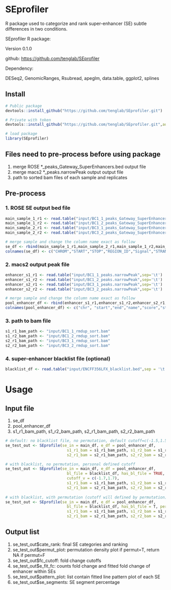 # SEprofiler
R package used to categorize and rank super-enhancer (SE) subtle differences in two conditions.

SEprofiler R package:

Version 0.1.0

github: https://github.com/tenglab/SEprofiler

Dependency:

DESeq2, GenomicRanges, Rsubread, apeglm, data.table, ggplot2, splines

## Install
```R
# Public package
devtools::install_github("https://github.com/tenglab/SEprofiler.git")

# Private with token
devtools::install_github("https://github.com/tenglab/SEprofiler.git",auth_toke="abc")

# load package
library(SEprofiler)
```

## Files need to pre-process before using package                                                               
1. merge ROSE *_peaks_Gateway_SuperEnhancers.bed output file                                                 
2. merge macs2 *_peaks.narrowPeak output output file                                                         
3. path to sorted bam files of each sample and replicates                                                                     

## Pre-process
### 1. ROSE SE output bed file
```R
main_sample_1_r1 <- read.table("input/BC1_1_peaks_Gateway_SuperEnhancers.bed",sep='\t', header =F)
main_sample_1_r2 <- read.table("input/BC1_2_peaks_Gateway_SuperEnhancers.bed",sep='\t', header =F)
main_sample_2_r1 <- read.table("input/BC3_1_peaks_Gateway_SuperEnhancers.bed",sep='\t', header =F)
main_sample_2_r2 <- read.table("input/BC3_2_peaks_Gateway_SuperEnhancers.bed",sep='\t', header =F)

# merge sample and change the column name exact as follow
se_df <- rbind(main_sample_1_r1,main_sample_2_r1,main_sample_1_r2,main_sample_2_r2)
colnames(se_df) <- c("CHROM","START","STOP","REGION_ID","Signal","STRAND")
```

### 2. macs2 output peak file
```R
enhancer_s1_r1 <- read.table("input/BC1_1_peaks.narrowPeak",sep='\t')
enhancer_s1_r2 <- read.table("input/BC1_2_peaks.narrowPeak",sep='\t')
enhancer_s2_r1 <- read.table("input/BC3_1_peaks.narrowPeak",sep='\t')
enhancer_s2_r2 <- read.table("input/BC3_2_peaks.narrowPeak",sep='\t')

# merge sample and change the column name exact as follow
pool_enhancer_df <- rbind(enhancer_s1_r1,enhancer_s1_r2,enhancer_s2_r1,enhancer_s2_r2)
colnames(pool_enhancer_df) <- c("chr", "start","end","name","score","strand", "signalValue","pValue","qValue","peak")
```

### 3. path to bam file
```R
s1_r1_bam_path <- "input/BC1_1_rmdup_sort.bam"
s1_r2_bam_path <- "input/BC1_2_rmdup_sort.bam"
s2_r1_bam_path <- "input/BC3_1_rmdup_sort.bam"
s2_r2_bam_path <- "input/BC3_2_rmdup_sort.bam"
```

### 4. super-enhancer blacklist file (optional)
```R
blacklist_df <- read.table("input/ENCFF356LFX_blacklist.bed",sep = '\t')
```

# Usage
## Input file                                                                                                 
 1. se_df                                                                                                     
 2. pool_enhancer_df                                                                                          
 3. s1_r1_bam_path, s1_r2_bam_path, s2_r1_bam_path, s2_r2_bam_path                                             
                                                                                                              
```R
# default: no blacklist file, no permutation, default cutoff=c(-1.5,1.5)
se_test_out <- SEprofile(se_in = main_df, e_df = pool_enhancer_df, 
                           s1_r1_bam = s1_r1_bam_path, s1_r2_bam = s1_r2_bam_path, 
                           s2_r1_bam = s2_r1_bam_path, s2_r2_bam = s2_r2_bam_path)

# with blacklist, no permutation, personal defined cutoff
se_test_out <- SEprofile(se_in = main_df, e_df = pool_enhancer_df, 
                           bl_file = blacklist_df, has_bl_file = TRUE,
                           cutoff_v = c(-1.7,1.7),
                           s1_r1_bam = s1_r1_bam_path, s1_r2_bam = s1_r2_bam_path,
                           s2_r1_bam = s2_r1_bam_path, s2_r2_bam = s2_r2_bam_path)
                           
# with blacklist, with permutation (cutoff will defined by permutation)
se_test_out <- SEprofile(se_in = main_df, e_df = pool_enhancer_df, 
                           bl_file = blacklist_df, has_bl_file = T, permut = T,
                           s1_r1_bam = s1_r1_bam_path, s1_r2_bam = s1_r2_bam_path,
                           s2_r1_bam = s2_r1_bam_path, s2_r2_bam = s2_r2_bam_path)
```
## Output list
 1. se_test_out$cate_rank: final SE categories and ranking
 2. se_test_out$permut_plot: permutation density plot if permut=T, return NA if permut=F
 3. se_test_out$fc_cutoff: fold change cutoffs
 4. se_test_out$e_fit_fc: counts fold change and fitted fold change of enhancer within SEs 
 5. se_test_out$pattern_plot: list contain fitted line pattern plot of each SE
 6. se_test_out$se_segments: SE segment percentage
